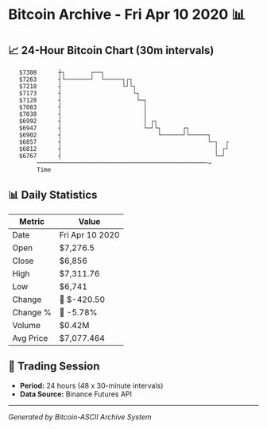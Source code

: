 # Bitcoin Archive - Fri Apr 10 2020 📊

## 📈 24-Hour Bitcoin Chart (30m intervals)

```
   $7308      ┼┐       ┌──┐                                    
   $7263      ┤└───────┘  └─────┐┌┐                            
   $7218      ┤                 └┘└┐                           
   $7173      ┤                    └┐                          
   $7128      ┤                     └─┐                        
   $7083      ┤                       │                        
   $7038      ┤                       │                        
   $6992      ┤                       │ ┌┐                     
   $6947      ┤                       └─┘└┐      ┌┐            
   $6902      ┤                           └──────┘└─────┐      
   $6857      ┤                                         └─┐  ┌ 
   $6812      ┤                                           │ ┌┘ 
   $6767      ┤                                           └─┘  
        ────────────────────────────────────────────────→
        Time
```

## 📊 Daily Statistics

| Metric | Value |
|--------|-------|
| Date | Fri Apr 10 2020 |
| Open | $7,276.5 |
| Close | $6,856 |
| High | $7,311.76 |
| Low | $6,741 |
| Change | 🔴 $-420.50 |
| Change % | 🔴 -5.78% |
| Volume | $0.42M |
| Avg Price | $7,077.464 |

## 📅 Trading Session

- **Period:** 24 hours (48 x 30-minute intervals)
- **Data Source:** Binance Futures API

---
*Generated by Bitcoin-ASCII Archive System*
